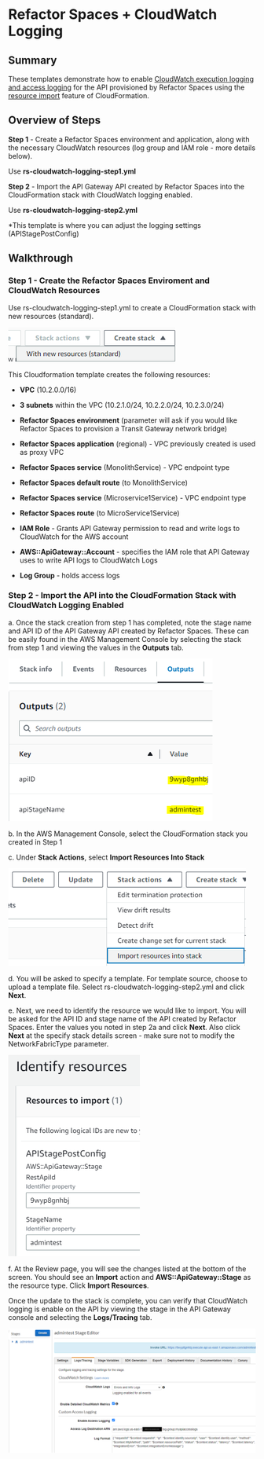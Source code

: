 # Refactor Spaces + CloudWatch Logging

## Summary

These templates demonstrate how to enable [CloudWatch execution logging and access logging](https://docs.aws.amazon.com/apigateway/latest/developerguide/set-up-logging.html) for the API provisioned by Refactor Spaces using the [resource import](https://docs.aws.amazon.com/AWSCloudFormation/latest/UserGuide/resource-import.html) feature of CloudFormation.

## Overview of Steps ##

**Step 1** - Create a Refactor Spaces environment and application, along with the necessary CloudWatch resources (log group and IAM role - more details below).  

Use **rs-cloudwatch-logging-step1.yml**

**Step 2** - Import the API Gateway API created by Refactor Spaces into the CloudFormation stack with CloudWatch logging enabled.

Use **rs-cloudwatch-logging-step2.yml**

*This template is where you can adjust the logging settings (APIStagePostConfig)

## Walkthrough ##


### Step 1 - Create the Refactor Spaces Enviroment and CloudWatch Resources ###

Use rs-cloudwatch-logging-step1.yml to create a CloudFormation stack with new resources (standard).

![stackwithnewresources](rs-logging/rs-cloudwatch-logs-import/stack-new-resources.PNG "stack with new resources")

This Cloudformation template creates the following resources:

- **VPC** (10.2.0.0/16)

- **3 subnets** within the VPC (10.2.1.0/24, 10.2.2.0/24, 10.2.3.0/24)

- **Refactor Spaces environment**  (parameter will ask if you would like Refactor Spaces to provision a Transit Gateway network bridge)

- **Refactor Spaces application** (regional) - VPC previously created is used as proxy VPC

- **Refactor Spaces service** (MonolithService) - VPC endpoint type

- **Refactor Spaces default route** (to MonolithService)

- **Refactor Spaces service** (Microservice1Service) - VPC endpoint type

- **Refactor Spaces route** (to MicroService1Service)

- **IAM Role** - Grants API Gateway permission to read and write logs to CloudWatch for the AWS account

- **AWS::ApiGateway::Account** - specifies the IAM role that API Gateway uses to write API logs to CloudWatch Logs 

- **Log Group** - holds access logs


### Step 2 - Import the API into the CloudFormation Stack with CloudWatch Logging Enabled ###

a. Once the stack creation from step 1 has completed, note the stage name and API ID of the API Gateway API created by Refactor Spaces.  These can be easily found in the AWS Management Console by selecting the stack from step 1 and viewing the values in the **Outputs** tab.

![Output](rs-logging/rs-cloudwatch-logs-import/output.PNG "Output")

b. In the AWS Management Console, select the CloudFormation stack you created in Step 1

c. Under **Stack Actions**, select **Import Resources Into Stack**

![Import Resources Into Stack](rs-logging/rs-cloudwatch-logs-import/import-resources-into-stack.PNG "Import Resources Into Stack")

d. You will be asked to specify a template.  For template source, choose to upload a template file.  Select rs-cloudwatch-logging-step2.yml and click **Next**.

e. Next, we need to identify the resource we would like to import. You will be asked for the API ID and stage name of the API created by Refactor Spaces.  Enter the values you noted in step 2a and click **Next**.  Also click **Next** at the specify stack details screen - make sure not to modify the NetworkFabricType parameter.

![Resources to Import](rs-logging/rs-cloudwatch-logs-import/resources-to-import.PNG "Resources to Import")

f. At the Review page, you will see the changes listed at the bottom of the screen.  You should see an **Import** action and **AWS::ApiGateway::Stage** as the resource type.  Click **Import Resources**.

Once the update to the stack is complete, you can verify that CloudWatch logging is enable on the API by viewing the stage in the API Gateway console and selecting the **Logs/Tracing** tab.

![Logging Settings](rs-logging/rs-cloudwatch-logs-import/stage-logging.PNG "Logging Settings")
